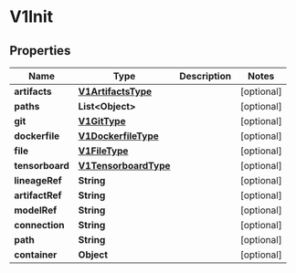 

# V1Init


## Properties

Name | Type | Description | Notes
------------ | ------------- | ------------- | -------------
**artifacts** | [**V1ArtifactsType**](V1ArtifactsType.md) |  |  [optional]
**paths** | **List&lt;Object&gt;** |  |  [optional]
**git** | [**V1GitType**](V1GitType.md) |  |  [optional]
**dockerfile** | [**V1DockerfileType**](V1DockerfileType.md) |  |  [optional]
**file** | [**V1FileType**](V1FileType.md) |  |  [optional]
**tensorboard** | [**V1TensorboardType**](V1TensorboardType.md) |  |  [optional]
**lineageRef** | **String** |  |  [optional]
**artifactRef** | **String** |  |  [optional]
**modelRef** | **String** |  |  [optional]
**connection** | **String** |  |  [optional]
**path** | **String** |  |  [optional]
**container** | **Object** |  |  [optional]



